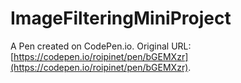 # ImageFilteringMiniProject

A Pen created on CodePen.io. Original URL: [https://codepen.io/roipinet/pen/bGEMXzr](https://codepen.io/roipinet/pen/bGEMXzr).



